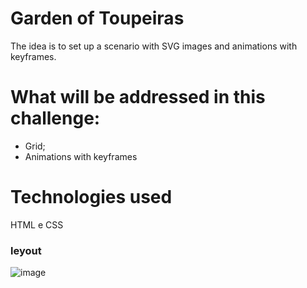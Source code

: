 # Garden of Toupeiras

The idea is to set up a scenario with SVG images and animations with keyframes.

# What will be addressed in this challenge:

- Grid;
- Animations with keyframes

# Technologies used

HTML e CSS 

### leyout

![image](https://user-images.githubusercontent.com/116130802/233784865-40f01fc2-04fd-4b68-b66c-56bf817f3af1.png)

